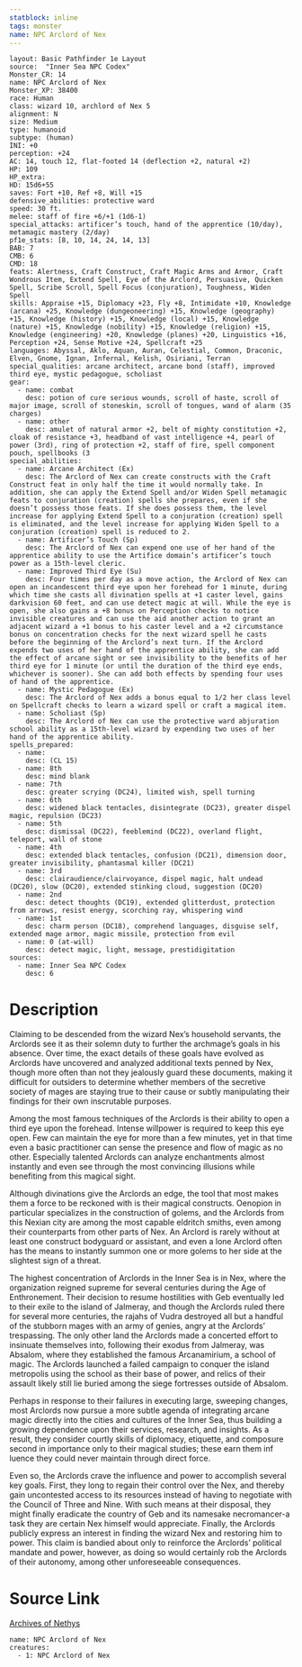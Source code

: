 ```yaml
---
statblock: inline
tags: monster
name: NPC Arclord of Nex
---
```

```statblock
layout: Basic Pathfinder 1e Layout
source:  "Inner Sea NPC Codex"
Monster_CR: 14
name: NPC Arclord of Nex
Monster_XP: 38400
race: Human
class: wizard 10, archlord of Nex 5
alignment: N
size: Medium
type: humanoid
subtype: (human)
INI: +0
perception: +24
AC: 14, touch 12, flat-footed 14 (deflection +2, natural +2)
HP: 109
HP_extra: 
HD: 15d6+55
saves: Fort +10, Ref +8, Will +15
defensive_abilities: protective ward
speed: 30 ft.
melee: staff of fire +6/+1 (1d6-1)
special_attacks: artificer’s touch, hand of the apprentice (10/day), metamagic mastery (2/day)
pf1e_stats: [8, 10, 14, 24, 14, 13]
BAB: 7
CMB: 6
CMD: 18
feats: Alertness, Craft Construct, Craft Magic Arms and Armor, Craft Wondrous Item, Extend Spell, Eye of the Arclord, Persuasive, Quicken Spell, Scribe Scroll, Spell Focus (conjuration), Toughness, Widen Spell
skills: Appraise +15, Diplomacy +23, Fly +8, Intimidate +10, Knowledge (arcana) +25, Knowledge (dungeoneering) +15, Knowledge (geography) +15, Knowledge (history) +15, Knowledge (local) +15, Knowledge (nature) +15, Knowledge (nobility) +15, Knowledge (religion) +15, Knowledge (engineering) +20, Knowledge (planes) +20, Linguistics +16, Perception +24, Sense Motive +24, Spellcraft +25
languages: Abyssal, Aklo, Aquan, Auran, Celestial, Common, Draconic, Elven, Gnome, Ignan, Infernal, Kelish, Osiriani, Terran
special_qualities: arcane architect, arcane bond (staff), improved third eye, mystic pedagogue, scholiast
gear:
  - name: combat
    desc: potion of cure serious wounds, scroll of haste, scroll of major image, scroll of stoneskin, scroll of tongues, wand of alarm (35 charges)
  - name: other
    desc: amulet of natural armor +2, belt of mighty constitution +2, cloak of resistance +3, headband of vast intelligence +4, pearl of power (3rd), ring of protection +2, staff of fire, spell component pouch, spellbooks (3
special_abilities:
  - name: Arcane Architect (Ex)
    desc: The Arclord of Nex can create constructs with the Craft Construct feat in only half the time it would normally take. In addition, she can apply the Extend Spell and/or Widen Spell metamagic feats to conjuration (creation) spells she prepares, even if she doesn’t possess those feats. If she does possess them, the level increase for applying Extend Spell to a conjuration (creation) spell is eliminated, and the level increase for applying Widen Spell to a conjuration (creation) spell is reduced to 2.
  - name: Artificer’s Touch (Sp)
    desc: The Arclord of Nex can expend one use of her hand of the apprentice ability to use the Artifice domain’s artificer’s touch power as a 15th-level cleric.
  - name: Improved Third Eye (Su)
    desc: Four times per day as a move action, the Arclord of Nex can open an incandescent third eye upon her forehead for 1 minute, during which time she casts all divination spells at +1 caster level, gains darkvision 60 feet, and can use detect magic at will. While the eye is open, she also gains a +8 bonus on Perception checks to notice invisible creatures and can use the aid another action to grant an adjacent wizard a +1 bonus to his caster level and a +2 circumstance bonus on concentration checks for the next wizard spell he casts before the beginning of the Arclord’s next turn. If the Arclord expends two uses of her hand of the apprentice ability, she can add the effect of arcane sight or see invisibility to the benefits of her third eye for 1 minute (or until the duration of the third eye ends, whichever is sooner). She can add both effects by spending four uses of hand of the apprentice.
  - name: Mystic Pedagogue (Ex)
    desc: The Arclord of Nex adds a bonus equal to 1/2 her class level on Spellcraft checks to learn a wizard spell or craft a magical item.
  - name: Scholiast (Sp)
    desc: The Arclord of Nex can use the protective ward abjuration school ability as a 15th-level wizard by expending two uses of her hand of the apprentice ability.
spells_prepared:
  - name:
    desc: (CL 15)
  - name: 8th
    desc: mind blank
  - name: 7th
    desc: greater scrying (DC24), limited wish, spell turning
  - name: 6th
    desc: widened black tentacles, disintegrate (DC23), greater dispel magic, repulsion (DC23)
  - name: 5th
    desc: dismissal (DC22), feeblemind (DC22), overland flight, teleport, wall of stone
  - name: 4th
    desc: extended black tentacles, confusion (DC21), dimension door, greater invisibility, phantasmal killer (DC21)
  - name: 3rd
    desc: clairaudience/clairvoyance, dispel magic, halt undead (DC20), slow (DC20), extended stinking cloud, suggestion (DC20)
  - name: 2nd
    desc: detect thoughts (DC19), extended glitterdust, protection from arrows, resist energy, scorching ray, whispering wind
  - name: 1st
    desc: charm person (DC18), comprehend languages, disguise self, extended mage armor, magic missile, protection from evil
  - name: 0 (at-will)
    desc: detect magic, light, message, prestidigitation
sources:
  - name: Inner Sea NPC Codex
    desc: 6
```
# Description
Claiming to be descended from the wizard Nex’s household servants, the Arclords see it as their solemn duty to further the archmage’s goals in his absence. Over time, the exact details of these goals have evolved as Arclords have uncovered and analyzed additional texts penned by Nex, though more often than not they jealously guard these documents, making it difficult for outsiders to determine whether members of the secretive society of mages are staying true to their cause or subtly manipulating their findings for their own inscrutable purposes.

Among the most famous techniques of the Arclords is their ability to open a third eye upon the forehead. Intense willpower is required to keep this eye open. Few can maintain the eye for more than a few minutes, yet in that time even a basic practitioner can sense the presence and flow of magic as no other. Especially talented Arclords can analyze enchantments almost instantly and even see through the most convincing illusions while benefiting from this magical sight.

Although divinations give the Arclords an edge, the tool that most makes them a force to be reckoned with is their magical constructs. Oenopion in particular specializes in the construction of golems, and the Arclords from this Nexian city are among the most capable eldritch smiths, even among their counterparts from other parts of Nex. An Arclord is rarely without at least one construct bodyguard or assistant, and even a lone Arclord often has the means to instantly summon one or more golems to her side at the slightest sign of a threat.

The highest concentration of Arclords in the Inner Sea is in Nex, where the organization reigned supreme for several centuries during the Age of Enthronement. Their decision to resume hostilities with Geb eventually led to their exile to the island of Jalmeray, and though the Arclords ruled there for several more centuries, the rajahs of Vudra destroyed all but a handful of the stubborn mages with an army of genies, angry at the Arclords’ trespassing. The only other land the Arclords made a concerted effort to insinuate themselves into, following their exodus from Jalmeray, was Absalom, where they established the famous Arcanamirium, a school of magic. The Arclords launched a failed campaign to conquer the island metropolis using the school as their base of power, and relics of their assault likely still lie buried among the siege fortresses outside of Absalom.

Perhaps in response to their failures in executing large, sweeping changes, most Arclords now pursue a more subtle agenda of integrating arcane magic directly into the cities and cultures of the Inner Sea, thus building a growing dependence upon their services, research, and insights. As a result, they consider courtly skills of diplomacy, etiquette, and composure second in importance only to their magical studies; these earn them inf luence they could never maintain through direct force.

Even so, the Arclords crave the influence and power to accomplish several key goals. First, they long to regain their control over the Nex, and thereby gain uncontested access to its resources instead of having to negotiate with the Council of Three and Nine. With such means at their disposal, they might finally eradicate the country of Geb and its namesake necromancer-a task they are certain Nex himself would appreciate. Finally, the Arclords publicly express an interest in finding the wizard Nex and restoring him to power. This claim is bandied about only to reinforce the Arclords’ political mandate and power, however, as doing so would certainly rob the Arclords of their autonomy, among other unforeseeable consequences.
# Source Link
[Archives of Nethys](https://aonprd.com/NPCDisplay.aspx?ItemName=Arclord%20of%20Nex)
```encounter-table
name: NPC Arclord of Nex
creatures:
  - 1: NPC Arclord of Nex
```
